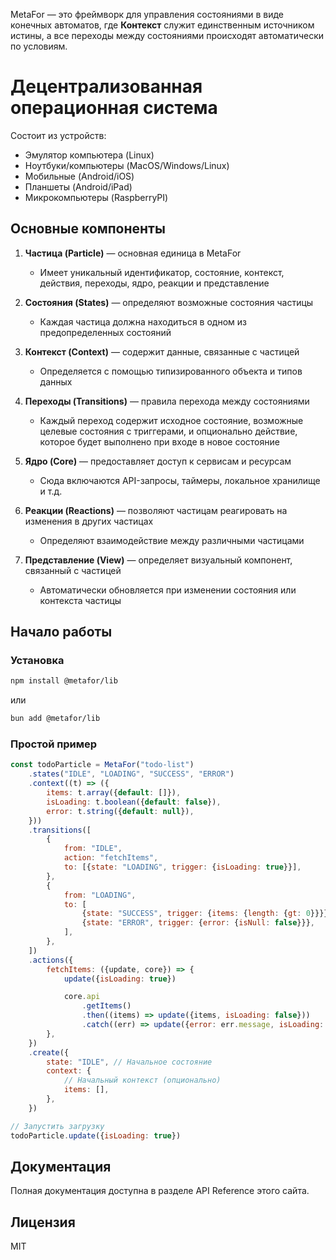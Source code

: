 MetaFor — это фреймворк для управления состояниями в виде конечных автоматов, где **Контекст** служит единственным
источником истины, а все переходы между состояниями происходят автоматически по условиям.


# Децентрализованная операционная система

Состоит из устройств:

- Эмулятор компьютера (Linux)
- Ноутбуки/компьютеры (MacOS/Windows/Linux)
- Мобильные (Android/iOS)
- Планшеты (Android/iPad)
- Микрокомпьютеры (RaspberryPI)

## Основные компоненты

1. **Частица (Particle)** — основная единица в MetaFor

    - Имеет уникальный идентификатор, состояние, контекст, действия, переходы, ядро, реакции и представление

2. **Состояния (States)** — определяют возможные состояния частицы

    - Каждая частица должна находиться в одном из предопределенных состояний

3. **Контекст (Context)** — содержит данные, связанные с частицей

    - Определяется с помощью типизированного объекта и типов данных

4. **Переходы (Transitions)** — правила перехода между состояниями

    - Каждый переход содержит исходное состояние, возможные целевые состояния с триггерами,
      и опционально действие, которое будет выполнено при входе в новое состояние

5. **Ядро (Core)** — предоставляет доступ к сервисам и ресурсам

    - Сюда включаются API-запросы, таймеры, локальное хранилище и т.д.

6. **Реакции (Reactions)** — позволяют частицам реагировать на изменения в других частицах

    - Определяют взаимодействие между различными частицами

7. **Представление (View)** — определяет визуальный компонент, связанный с частицей
    - Автоматически обновляется при изменении состояния или контекста частицы

## Начало работы

### Установка

```bash
npm install @metafor/lib
```

или

```bash
bun add @metafor/lib
```

### Простой пример

```js
const todoParticle = MetaFor("todo-list")
    .states("IDLE", "LOADING", "SUCCESS", "ERROR")
    .context((t) => ({
        items: t.array({default: []}),
        isLoading: t.boolean({default: false}),
        error: t.string({default: null}),
    }))
    .transitions([
        {
            from: "IDLE",
            action: "fetchItems",
            to: [{state: "LOADING", trigger: {isLoading: true}}],
        },
        {
            from: "LOADING",
            to: [
                {state: "SUCCESS", trigger: {items: {length: {gt: 0}}}},
                {state: "ERROR", trigger: {error: {isNull: false}}},
            ],
        },
    ])
    .actions({
        fetchItems: ({update, core}) => {
            update({isLoading: true})

            core.api
                .getItems()
                .then((items) => update({items, isLoading: false}))
                .catch((err) => update({error: err.message, isLoading: false}))
        },
    })
    .create({
        state: "IDLE", // Начальное состояние
        context: {
            // Начальный контекст (опционально)
            items: [],
        },
    })

// Запустить загрузку
todoParticle.update({isLoading: true})
```

## Документация

Полная документация доступна в разделе API Reference этого сайта.

## Лицензия

MIT
